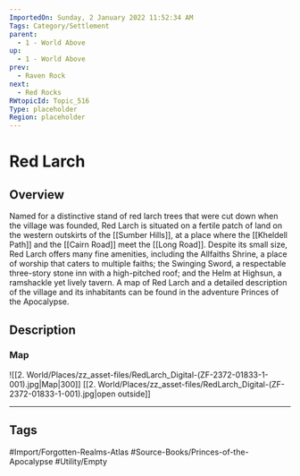 ```yaml
---
ImportedOn: Sunday, 2 January 2022 11:52:34 AM
Tags: Category/Settlement
parent:
  - 1 - World Above
up:
  - 1 - World Above
prev:
  - Raven Rock
next:
  - Red Rocks
RWtopicId: Topic_516
Type: placeholder
Region: placeholder
---
```

# Red Larch
## Overview
Named for a distinctive stand of red larch trees that were cut down when the village was founded, Red Larch is situated on a fertile patch of land on the western outskirts of the [[Sumber Hills]], at a place where the [[Kheldell Path]] and the [[Cairn Road]] meet the [[Long Road]]. Despite its small size, Red Larch offers many fine amenities, including the Allfaiths Shrine, a place of worship that caters to multiple faiths; the Swinging Sword, a respectable three-story stone inn with a high-pitched roof; and the Helm at Highsun, a ramshackle yet lively tavern. A map of Red Larch and a detailed description of the village and its inhabitants can be found in the adventure Princes of the Apocalypse.

## Description
### Map
![[2. World/Places/zz_asset-files/RedLarch_Digital-(ZF-2372-01833-1-001).jpg|Map|300]]
[[2. World/Places/zz_asset-files/RedLarch_Digital-(ZF-2372-01833-1-001).jpg|open outside]]


---
## Tags
#Import/Forgotten-Realms-Atlas #Source-Books/Princes-of-the-Apocalypse #Utility/Empty


